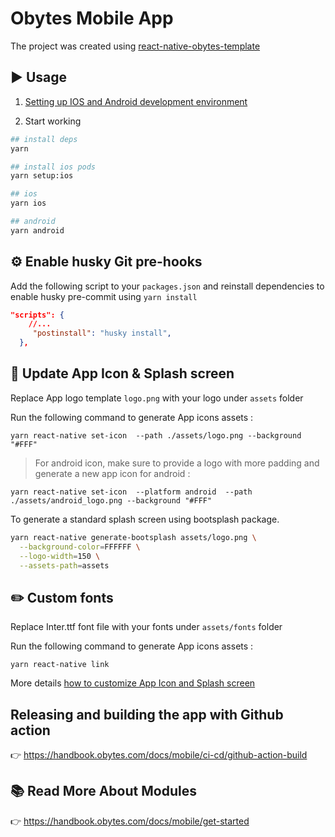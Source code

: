 # Obytes Mobile App

The project was created using [react-native-obytes-template](https://github.com/obytes/react-native-template-obytes)

## ▶️ Usage

1. [Setting up IOS and Android development environment](https://reactnative.dev/docs/environment-setup)

2. Start working

```bash
## install deps
yarn

## install ios pods
yarn setup:ios

## ios
yarn ios

## android
yarn android

```

## ⚙️ Enable husky Git pre-hooks

Add the following script to your `packages.json` and reinstall dependencies to enable husky pre-commit using `yarn install`

```json
"scripts": {
    //...
     "postinstall": "husky install",
  },

```

## 📲 Update App Icon & Splash screen

Replace App logo template `logo.png` with your logo under `assets` folder

Run the following command to generate App icons assets :

```
yarn react-native set-icon  --path ./assets/logo.png --background "#FFF"

```

> For android icon, make sure to provide a logo with more padding and generate a new app icon for android :

```
yarn react-native set-icon  --platform android  --path ./assets/android_logo.png --background "#FFF"

```

To generate a standard splash screen using bootsplash package.

```sh
yarn react-native generate-bootsplash assets/logo.png \
  --background-color=FFFFFF \
  --logo-width=150 \
  --assets-path=assets
```

## ✏️ Custom fonts

Replace Inter.ttf font file with your fonts under `assets/fonts` folder

Run the following command to generate App icons assets :

```
yarn react-native link
```

More details [how to customize App Icon and Splash screen](https://handbook.obytes.com/docs/mobile/generate-app-icon)

## Releasing and building the app with Github action

👉 https://handbook.obytes.com/docs/mobile/ci-cd/github-action-build

## 📚 Read More About Modules

👉 https://handbook.obytes.com/docs/mobile/get-started

